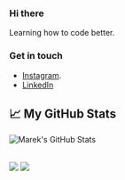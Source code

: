 ### Hi there 

Learning how to code better.
###   Get in touch

 - [Instagram](https://instagram.com/sahil_saify_).
 - [LinkedIn](https://www.linkedin.com/in/mohammed-sahil-9870b11ba/)

## &#x1f4c8; My GitHub Stats

  <img align="center" src="https://github-readme-stats.vercel.app/api?username=sahil-m416&show_icons=true&line_height=27&count_private=true&title_color=ffffff&text_color=c9cacc&icon_color=2bbc8a&bg_color=1d1f21" alt="Marek's GitHub Stats" />

## 

<img align="center" src="https://github-readme-stats.vercel.app/api/top-langs/?username=sahil-m416&title_color=ffffff&text_color=c9cacc&icon_color=2bbc8a&bg_color=1d1f21&langs_count=10&layout=compact" />

<!-- 
<img align="center" src="https://github-readme-stats.vercel.app/api/top-langs/?username=sahil-m416&title_color=ffffff&text_color=c9cacc&icon_color=2bbc8a&bg_color=1d1f21&langs_count=10&layout=compact" />
 -->

<img align="center" src="https://github-readme-stats.vercel.app/api/top-langs/?username=sahil-m416&layout=compact&title_color=ffffff&text_color=c9cacc" />

